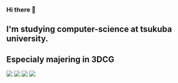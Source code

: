 ### Hi there 👋
## I'm studying computer-science at tsukuba university.
## Especialy majering in 3DCG
![](http://github-profile-summary-cards.vercel.app/api/cards/profile-details?username=tsukubamarshmallow&theme=default)
![](http://github-profile-summary-cards.vercel.app/api/cards/productive-time?username=tsukubamarshmallow&theme=dark&utcOffset=8)
![](http://github-profile-summary-cards.vercel.app/api/cards/stats?username=tsukubamarshmallow&theme=dark)
![](https://github-readme-stats.vercel.app/api/top-langs?username=tsukubamarshmallow&show_icons=true&locale=en&layout=compact)


<!--
**tsukubamarshmallow/tsukubamarshmallow** is a ✨ _special_ ✨ repository because its `README.md` (this file) appears on your GitHub profile.

Here are some ideas to get you started:

- 🔭 I’m currently working on ...
- 🌱 I’m currently learning ...
- 👯 I’m looking to collaborate on ...
- 🤔 I’m looking for help with ...
- 💬 Ask me about ...
- 📫 How to reach me: ...
- 😄 Pronouns: ...
- ⚡ Fun fact: ...
-->
